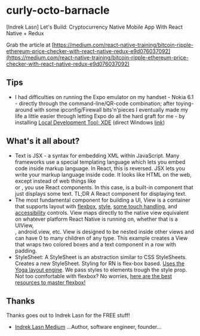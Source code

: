 # curly-octo-barnacle
[Indrek Lasn] Let's Build: Cryptocurrency Native Mobile App With React Native + Redux

Grab the article at [https://medium.com/react-native-training/bitcoin-ripple-ethereum-price-checker-with-react-native-redux-e9d076037092](https://medium.com/react-native-training/bitcoin-ripple-ethereum-price-checker-with-react-native-redux-e9d076037092)

## Tips

* I had difficulties on running the Expo emulator on my handset - Nokia 6.1 - directly through the command-line/QR-code combination; after toying-around with some ipconfig/Firewall bits'n'pieces I eventually made my life a little easier through letting Expo do all the hard graft for me - by installing [Local Development Tool: XDE](https://docs.expo.io/versions/latest/introduction/installation.html) (direct Windows [link](https://xde-updates.exponentjs.com/download/win32))

## What's it all about?

* <Text> Text is JSX - a syntax for embedding XML within JavaScript. Many frameworks use a special templating language which lets you embed code inside markup language. In React, this is reversed. JSX lets you write your markup language inside code. It looks like HTML on the web, except instead of web things like <div> or <span>, you use React components. In this case, <Text> is a built-in component that just displays some text. TL;DR A React component for displaying text.
* <View> The most fundamental component for building a UI, View is a container that supports layout with [flexbox](https://facebook.github.io/react-native/docs/flexbox.html), [style](https://facebook.github.io/react-native/docs/style.html), [some touch handling](https://facebook.github.io/react-native/docs/handling-touches.html), and [accessibility](https://facebook.github.io/react-native/docs/accessibility.html) controls. View maps directly to the native view equivalent on whatever platform React Native is running on, whether that is a UIView, <div>, android.view, etc. View is designed to be nested inside other views and can have 0 to many children of any type. This example creates a View that wraps two colored boxes and a text component in a row with padding.
* StyleSheet: A StyleSheet is an abstraction similar to CSS StyleSheets. Creates a new StyleSheet. Styling for RN is flex-box based. [Uses the Yoga layout engine](https://facebook.github.io/yoga/). We pass styles to elements trough the style prop. Not too comfortable with flexbox? No worries, [here are the best resources to master flexbox!](https://medium.com/@wesharehoodies/master-flexbox-with-these-3-fantastic-courses-for-free-432b1fcd4361)

## Thanks

Thanks goes out to Indrek Lasn for the FREE stuff!

* [Indrek Lasn Medium](https://codeburst.io/@wesharehoodies) ...Author, software engineer, founder...
